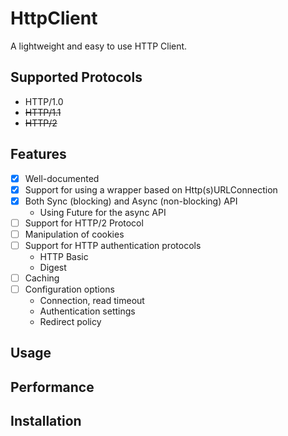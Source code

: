 # HttpClient
A lightweight and easy to use HTTP Client.

## Supported Protocols
- HTTP/1.0
- ~~HTTP/1.1~~
- ~~HTTP/2~~

## Features
* [x] Well-documented
* [x] Support for using a wrapper based on Http(s)URLConnection
* [x] Both Sync (blocking) and Async (non-blocking) API
  - Using Future for the async API
* [ ] Support for HTTP/2 Protocol
* [ ] Manipulation of cookies
* [ ] Support for HTTP authentication protocols
  - HTTP Basic
  - Digest
* [ ] Caching
* [ ] Configuration options
  - Connection, read timeout
  - Authentication settings
  - Redirect policy
  
## Usage

## Performance

## Installation
